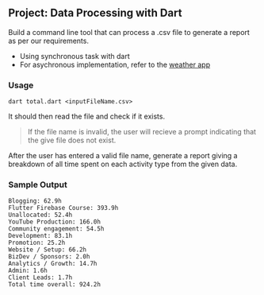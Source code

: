 ## Project: Data Processing with Dart

Build a command line tool that can process a .csv file to generate a report as per our requirements.

* Using synchronous task with dart 
* For asychronous implementation, refer to the [weather app](https://github.com/gsbakshi/weather_app)

### Usage

```
dart total.dart <inputFileName.csv>
```

It should then read the file and check if it exists.

> If the file name is invalid, the user will recieve a prompt 
> indicating that the give file does not exist.

After the user has entered a valid file name, generate a report giving a breakdown of all time spent on each activity type from the given data.

### Sample Output

```
Blogging: 62.9h
Flutter Firebase Course: 393.9h
Unallocated: 52.4h
YouTube Production: 166.0h
Community engagement: 54.5h
Development: 83.1h
Promotion: 25.2h
Website / Setup: 66.2h
BizDev / Sponsors: 2.0h
Analytics / Growth: 14.7h
Admin: 1.6h
Client Leads: 1.7h
Total time overall: 924.2h
```

